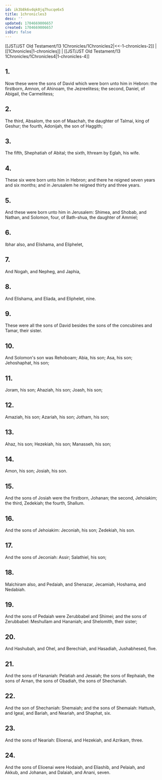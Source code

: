 ```yaml
---
id: ik3b8k6vdqk0jq7hucqe6x5
title: 1chronicles3
desc: ''
updated: 1704669006657
created: 1704669006657
isDir: false
---
```

[[JST/JST Old Testament/13 1Chronicles/1Chronicles2|<<-1-chronicles-2]] | [[1Chronicles|1-chronicles]] | [[JST/JST Old Testament/13 1Chronicles/1Chronicles4|1-chronicles-4]]
## 1.
Now these were the sons of David which were born unto him in Hebron: the firstborn, Amnon, of Ahinoam, the Jezreelitess; the second, Daniel, of Abigail, the Carmelitess;
## 2.
The third, Absalom, the son of Maachah, the daughter of Talmai, king of Geshur; the fourth, Adonijah, the son of Haggith;
## 3.
The fifth, Shephatiah of Abital; the sixth, Ithream by Eglah, his wife.
## 4.
These six were born unto him in Hebron; and there he reigned seven years and six months; and in Jerusalem he reigned thirty and three years.
## 5.
And these were born unto him in Jerusalem: Shimea, and Shobab, and Nathan, and Solomon, four, of Bath-shua, the daughter of Ammiel;
## 6.
Ibhar also, and Elishama, and Eliphelet,
## 7.
And Nogah, and Nepheg, and Japhia,
## 8.
And Elishama, and Eliada, and Eliphelet, nine.
## 9.
These were all the sons of David besides the sons of the concubines and Tamar, their sister.
## 10.
And Solomon\'s son was Rehoboam; Abia, his son; Asa, his son; Jehoshaphat, his son;
## 11.
Joram, his son; Ahaziah, his son; Joash, his son;
## 12.
Amaziah, his son; Azariah, his son; Jotham, his son;
## 13.
Ahaz, his son; Hezekiah, his son; Manasseh, his son;
## 14.
Amon, his son; Josiah, his son.
## 15.
And the sons of Josiah were the firstborn, Johanan; the second, Jehoiakim; the third, Zedekiah; the fourth, Shallum.
## 16.
And the sons of Jehoiakim: Jeconiah, his son; Zedekiah, his son.
## 17.
And the sons of Jeconiah: Assir; Salathiel, his son;
## 18.
Malchiram also, and Pedaiah, and Shenazar, Jecamiah, Hoshama, and Nedabiah.
## 19.
And the sons of Pedaiah were Zerubbabel and Shimei; and the sons of Zerubbabel: Meshullam and Hananiah; and Shelomith, their sister;
## 20.
And Hashubah, and Ohel, and Berechiah, and Hasadiah, Jushabhesed, five.
## 21.
And the sons of Hananiah: Pelatiah and Jesaiah; the sons of Rephaiah, the sons of Arnan, the sons of Obadiah, the sons of Shechaniah.
## 22.
And the son of Shechaniah: Shemaiah; and the sons of Shemaiah: Hattush, and Igeal, and Bariah, and Neariah, and Shaphat, six.
## 23.
And the sons of Neariah: Elioenai, and Hezekiah, and Azrikam, three.
## 24.
And the sons of Elioenai were Hodaiah, and Eliashib, and Pelaiah, and Akkub, and Johanan, and Dalaiah, and Anani, seven.

